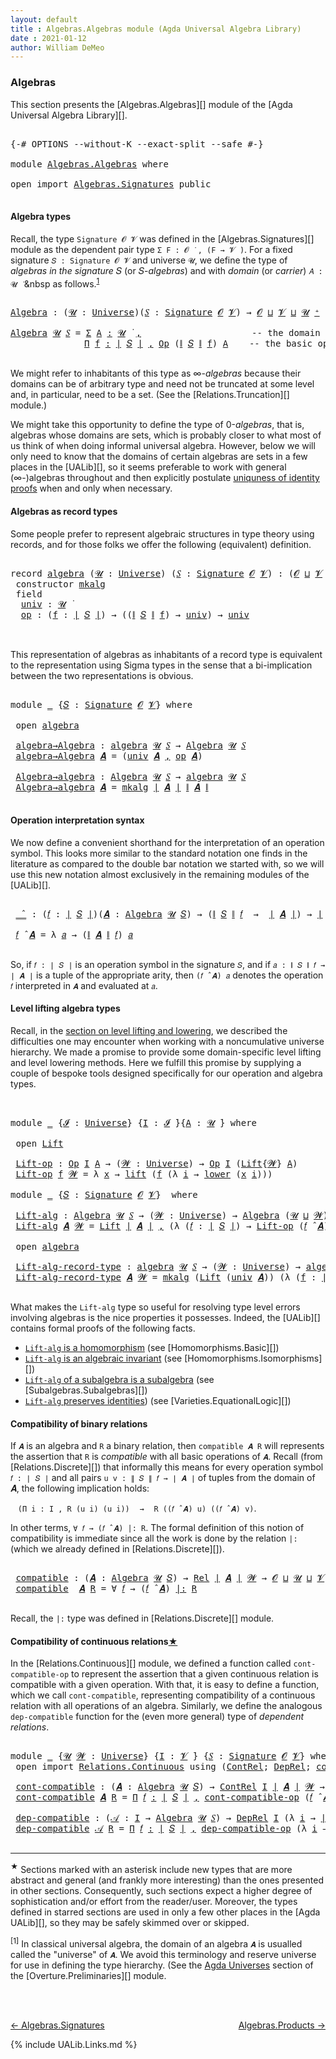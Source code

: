 ```yaml
---
layout: default
title : Algebras.Algebras module (Agda Universal Algebra Library)
date : 2021-01-12
author: William DeMeo
---
```


### <a id="algebras">Algebras</a>

This section presents the [Algebras.Algebras][] module of the [Agda Universal Algebra Library][].

<pre class="Agda">

<a id="280" class="Symbol">{-#</a> <a id="284" class="Keyword">OPTIONS</a> <a id="292" class="Pragma">--without-K</a> <a id="304" class="Pragma">--exact-split</a> <a id="318" class="Pragma">--safe</a> <a id="325" class="Symbol">#-}</a>

<a id="330" class="Keyword">module</a> <a id="337" href="Algebras.Algebras.html" class="Module">Algebras.Algebras</a> <a id="355" class="Keyword">where</a>

<a id="362" class="Keyword">open</a> <a id="367" class="Keyword">import</a> <a id="374" href="Algebras.Signatures.html" class="Module">Algebras.Signatures</a> <a id="394" class="Keyword">public</a>

</pre>


#### <a id="algebra-types">Algebra types</a>

Recall, the type `Signature 𝓞 𝓥` was defined in the [Algebras.Signatures][] module as the dependent pair type `Σ F ꞉ 𝓞 ̇ , (F → 𝓥 ̇)`. For a fixed signature `𝑆 : Signature 𝓞 𝓥` and universe `𝓤`, we define the type of *algebras in the signature* 𝑆 (or 𝑆-*algebras*) and with *domain* (or *carrier*) `𝐴 : 𝓤 ̇` &nbsp as follows.<sup>[1](Algebras.Algebras.html#fn1)</sup>

<pre class="Agda">

<a id="Algebra"></a><a id="844" href="Algebras.Algebras.html#844" class="Function">Algebra</a> <a id="852" class="Symbol">:</a> <a id="854" class="Symbol">(</a><a id="855" href="Algebras.Algebras.html#855" class="Bound">𝓤</a> <a id="857" class="Symbol">:</a> <a id="859" href="Universes.html#205" class="Postulate">Universe</a><a id="867" class="Symbol">)(</a><a id="869" href="Algebras.Algebras.html#869" class="Bound">𝑆</a> <a id="871" class="Symbol">:</a> <a id="873" href="Algebras.Signatures.html#629" class="Function">Signature</a> <a id="883" href="Overture.Preliminaries.html#8157" class="Generalizable">𝓞</a> <a id="885" href="Universes.html#262" class="Generalizable">𝓥</a><a id="886" class="Symbol">)</a> <a id="888" class="Symbol">→</a> <a id="890" href="Overture.Preliminaries.html#8157" class="Generalizable">𝓞</a> <a id="892" href="Agda.Primitive.html#636" class="Primitive Operator">⊔</a> <a id="894" href="Universes.html#262" class="Generalizable">𝓥</a> <a id="896" href="Agda.Primitive.html#636" class="Primitive Operator">⊔</a> <a id="898" href="Algebras.Algebras.html#855" class="Bound">𝓤</a> <a id="900" href="Universes.html#181" class="Primitive Operator">⁺</a> <a id="902" href="Universes.html#403" class="Function Operator">̇</a>

<a id="905" href="Algebras.Algebras.html#844" class="Function">Algebra</a> <a id="913" href="Algebras.Algebras.html#913" class="Bound">𝓤</a> <a id="915" href="Algebras.Algebras.html#915" class="Bound">𝑆</a> <a id="917" class="Symbol">=</a> <a id="919" href="MGS-MLTT.html#3074" class="Function">Σ</a> <a id="921" href="Algebras.Algebras.html#921" class="Bound">A</a> <a id="923" href="MGS-MLTT.html#3074" class="Function">꞉</a> <a id="925" href="Algebras.Algebras.html#913" class="Bound">𝓤</a> <a id="927" href="Universes.html#403" class="Function Operator">̇</a> <a id="929" href="MGS-MLTT.html#3074" class="Function">,</a>                     <a id="951" class="Comment">-- the domain</a>
              <a id="979" href="MGS-MLTT.html#3635" class="Function">Π</a> <a id="981" href="Algebras.Algebras.html#981" class="Bound">f</a> <a id="983" href="MGS-MLTT.html#3635" class="Function">꞉</a> <a id="985" href="Overture.Preliminaries.html#13832" class="Function Operator">∣</a> <a id="987" href="Algebras.Algebras.html#915" class="Bound">𝑆</a> <a id="989" href="Overture.Preliminaries.html#13832" class="Function Operator">∣</a> <a id="991" href="MGS-MLTT.html#3635" class="Function">,</a> <a id="993" href="Relations.Discrete.html#7763" class="Function">Op</a> <a id="996" class="Symbol">(</a><a id="997" href="Overture.Preliminaries.html#13884" class="Function Operator">∥</a> <a id="999" href="Algebras.Algebras.html#915" class="Bound">𝑆</a> <a id="1001" href="Overture.Preliminaries.html#13884" class="Function Operator">∥</a> <a id="1003" href="Algebras.Algebras.html#981" class="Bound">f</a><a id="1004" class="Symbol">)</a> <a id="1006" href="Algebras.Algebras.html#921" class="Bound">A</a>    <a id="1011" class="Comment">-- the basic operations</a>

</pre>

We might refer to inhabitants of this type as ∞-*algebras* because their domains can be of arbitrary type and need not be truncated at some level and, in particular, need to be a set. (See the [Relations.Truncation][] module.)

We might take this opportunity to define the type of 0-*algebras*, that is, algebras whose domains are sets, which is probably closer to what most of us think of when doing informal universal algebra.  However, below we will only need to know that the domains of certain algebras are sets in a few places in the [UALib][], so it seems preferable to work with general (∞-)algebras throughout and then explicitly postulate [uniquness of identity proofs](Relations.Truncation.html#uniqueness-of-identity-proofs) when and only when necessary.



#### <a id="algebras-as-record-types">Algebras as record types</a>

Some people prefer to represent algebraic structures in type theory using records, and for those folks we offer the following (equivalent) definition.

<pre class="Agda">

<a id="2052" class="Keyword">record</a> <a id="algebra"></a><a id="2059" href="Algebras.Algebras.html#2059" class="Record">algebra</a> <a id="2067" class="Symbol">(</a><a id="2068" href="Algebras.Algebras.html#2068" class="Bound">𝓤</a> <a id="2070" class="Symbol">:</a> <a id="2072" href="Universes.html#205" class="Postulate">Universe</a><a id="2080" class="Symbol">)</a> <a id="2082" class="Symbol">(</a><a id="2083" href="Algebras.Algebras.html#2083" class="Bound">𝑆</a> <a id="2085" class="Symbol">:</a> <a id="2087" href="Algebras.Signatures.html#629" class="Function">Signature</a> <a id="2097" href="Overture.Preliminaries.html#8157" class="Generalizable">𝓞</a> <a id="2099" href="Universes.html#262" class="Generalizable">𝓥</a><a id="2100" class="Symbol">)</a> <a id="2102" class="Symbol">:</a> <a id="2104" class="Symbol">(</a><a id="2105" href="Algebras.Algebras.html#2097" class="Bound">𝓞</a> <a id="2107" href="Agda.Primitive.html#636" class="Primitive Operator">⊔</a> <a id="2109" href="Algebras.Algebras.html#2099" class="Bound">𝓥</a> <a id="2111" href="Agda.Primitive.html#636" class="Primitive Operator">⊔</a> <a id="2113" href="Algebras.Algebras.html#2068" class="Bound">𝓤</a><a id="2114" class="Symbol">)</a> <a id="2116" href="Universes.html#181" class="Primitive Operator">⁺</a> <a id="2118" href="Universes.html#403" class="Function Operator">̇</a> <a id="2120" class="Keyword">where</a>
 <a id="2127" class="Keyword">constructor</a> <a id="mkalg"></a><a id="2139" href="Algebras.Algebras.html#2139" class="InductiveConstructor">mkalg</a>
 <a id="2146" class="Keyword">field</a>
  <a id="algebra.univ"></a><a id="2154" href="Algebras.Algebras.html#2154" class="Field">univ</a> <a id="2159" class="Symbol">:</a> <a id="2161" href="Algebras.Algebras.html#2068" class="Bound">𝓤</a> <a id="2163" href="Universes.html#403" class="Function Operator">̇</a>
  <a id="algebra.op"></a><a id="2167" href="Algebras.Algebras.html#2167" class="Field">op</a> <a id="2170" class="Symbol">:</a> <a id="2172" class="Symbol">(</a><a id="2173" href="Algebras.Algebras.html#2173" class="Bound">f</a> <a id="2175" class="Symbol">:</a> <a id="2177" href="Overture.Preliminaries.html#13832" class="Function Operator">∣</a> <a id="2179" href="Algebras.Algebras.html#2083" class="Bound">𝑆</a> <a id="2181" href="Overture.Preliminaries.html#13832" class="Function Operator">∣</a><a id="2182" class="Symbol">)</a> <a id="2184" class="Symbol">→</a> <a id="2186" class="Symbol">((</a><a id="2188" href="Overture.Preliminaries.html#13884" class="Function Operator">∥</a> <a id="2190" href="Algebras.Algebras.html#2083" class="Bound">𝑆</a> <a id="2192" href="Overture.Preliminaries.html#13884" class="Function Operator">∥</a> <a id="2194" href="Algebras.Algebras.html#2173" class="Bound">f</a><a id="2195" class="Symbol">)</a> <a id="2197" class="Symbol">→</a> <a id="2199" href="Algebras.Algebras.html#2154" class="Field">univ</a><a id="2203" class="Symbol">)</a> <a id="2205" class="Symbol">→</a> <a id="2207" href="Algebras.Algebras.html#2154" class="Field">univ</a>


</pre>

This representation of algebras as inhabitants of a record type is equivalent to the representation using Sigma types in the sense that a bi-implication between the two representations is obvious.

<pre class="Agda">

<a id="2438" class="Keyword">module</a> <a id="2445" href="Algebras.Algebras.html#2445" class="Module">_</a> <a id="2447" class="Symbol">{</a><a id="2448" href="Algebras.Algebras.html#2448" class="Bound">𝑆</a> <a id="2450" class="Symbol">:</a> <a id="2452" href="Algebras.Signatures.html#629" class="Function">Signature</a> <a id="2462" href="Overture.Preliminaries.html#8157" class="Generalizable">𝓞</a> <a id="2464" href="Universes.html#262" class="Generalizable">𝓥</a><a id="2465" class="Symbol">}</a> <a id="2467" class="Keyword">where</a>

 <a id="2475" class="Keyword">open</a> <a id="2480" href="Algebras.Algebras.html#2059" class="Module">algebra</a>

 <a id="2490" href="Algebras.Algebras.html#2490" class="Function">algebra→Algebra</a> <a id="2506" class="Symbol">:</a> <a id="2508" href="Algebras.Algebras.html#2059" class="Record">algebra</a> <a id="2516" href="Universes.html#260" class="Generalizable">𝓤</a> <a id="2518" href="Algebras.Algebras.html#2448" class="Bound">𝑆</a> <a id="2520" class="Symbol">→</a> <a id="2522" href="Algebras.Algebras.html#844" class="Function">Algebra</a> <a id="2530" href="Universes.html#260" class="Generalizable">𝓤</a> <a id="2532" href="Algebras.Algebras.html#2448" class="Bound">𝑆</a>
 <a id="2535" href="Algebras.Algebras.html#2490" class="Function">algebra→Algebra</a> <a id="2551" href="Algebras.Algebras.html#2551" class="Bound">𝑨</a> <a id="2553" class="Symbol">=</a> <a id="2555" class="Symbol">(</a><a id="2556" href="Algebras.Algebras.html#2154" class="Field">univ</a> <a id="2561" href="Algebras.Algebras.html#2551" class="Bound">𝑨</a> <a id="2563" href="MGS-MLTT.html#2929" class="InductiveConstructor Operator">,</a> <a id="2565" href="Algebras.Algebras.html#2167" class="Field">op</a> <a id="2568" href="Algebras.Algebras.html#2551" class="Bound">𝑨</a><a id="2569" class="Symbol">)</a>

 <a id="2573" href="Algebras.Algebras.html#2573" class="Function">Algebra→algebra</a> <a id="2589" class="Symbol">:</a> <a id="2591" href="Algebras.Algebras.html#844" class="Function">Algebra</a> <a id="2599" href="Universes.html#260" class="Generalizable">𝓤</a> <a id="2601" href="Algebras.Algebras.html#2448" class="Bound">𝑆</a> <a id="2603" class="Symbol">→</a> <a id="2605" href="Algebras.Algebras.html#2059" class="Record">algebra</a> <a id="2613" href="Universes.html#260" class="Generalizable">𝓤</a> <a id="2615" href="Algebras.Algebras.html#2448" class="Bound">𝑆</a>
 <a id="2618" href="Algebras.Algebras.html#2573" class="Function">Algebra→algebra</a> <a id="2634" href="Algebras.Algebras.html#2634" class="Bound">𝑨</a> <a id="2636" class="Symbol">=</a> <a id="2638" href="Algebras.Algebras.html#2139" class="InductiveConstructor">mkalg</a> <a id="2644" href="Overture.Preliminaries.html#13832" class="Function Operator">∣</a> <a id="2646" href="Algebras.Algebras.html#2634" class="Bound">𝑨</a> <a id="2648" href="Overture.Preliminaries.html#13832" class="Function Operator">∣</a> <a id="2650" href="Overture.Preliminaries.html#13884" class="Function Operator">∥</a> <a id="2652" href="Algebras.Algebras.html#2634" class="Bound">𝑨</a> <a id="2654" href="Overture.Preliminaries.html#13884" class="Function Operator">∥</a>

</pre>


#### <a id="operation-interpretation-syntax">Operation interpretation syntax</a>

We now define a convenient shorthand for the interpretation of an operation symbol. This looks more similar to the standard notation one finds in the literature as compared to the double bar notation we started with, so we will use this new notation almost exclusively in the remaining modules of the [UALib][].

<pre class="Agda">

 <a id="3080" href="Algebras.Algebras.html#3080" class="Function Operator">_̂_</a> <a id="3084" class="Symbol">:</a> <a id="3086" class="Symbol">(</a><a id="3087" href="Algebras.Algebras.html#3087" class="Bound">𝑓</a> <a id="3089" class="Symbol">:</a> <a id="3091" href="Overture.Preliminaries.html#13832" class="Function Operator">∣</a> <a id="3093" href="Algebras.Algebras.html#2448" class="Bound">𝑆</a> <a id="3095" href="Overture.Preliminaries.html#13832" class="Function Operator">∣</a><a id="3096" class="Symbol">)(</a><a id="3098" href="Algebras.Algebras.html#3098" class="Bound">𝑨</a> <a id="3100" class="Symbol">:</a> <a id="3102" href="Algebras.Algebras.html#844" class="Function">Algebra</a> <a id="3110" href="Universes.html#260" class="Generalizable">𝓤</a> <a id="3112" href="Algebras.Algebras.html#2448" class="Bound">𝑆</a><a id="3113" class="Symbol">)</a> <a id="3115" class="Symbol">→</a> <a id="3117" class="Symbol">(</a><a id="3118" href="Overture.Preliminaries.html#13884" class="Function Operator">∥</a> <a id="3120" href="Algebras.Algebras.html#2448" class="Bound">𝑆</a> <a id="3122" href="Overture.Preliminaries.html#13884" class="Function Operator">∥</a> <a id="3124" href="Algebras.Algebras.html#3087" class="Bound">𝑓</a>  <a id="3127" class="Symbol">→</a>  <a id="3130" href="Overture.Preliminaries.html#13832" class="Function Operator">∣</a> <a id="3132" href="Algebras.Algebras.html#3098" class="Bound">𝑨</a> <a id="3134" href="Overture.Preliminaries.html#13832" class="Function Operator">∣</a><a id="3135" class="Symbol">)</a> <a id="3137" class="Symbol">→</a> <a id="3139" href="Overture.Preliminaries.html#13832" class="Function Operator">∣</a> <a id="3141" href="Algebras.Algebras.html#3098" class="Bound">𝑨</a> <a id="3143" href="Overture.Preliminaries.html#13832" class="Function Operator">∣</a>

 <a id="3147" href="Algebras.Algebras.html#3147" class="Bound">𝑓</a> <a id="3149" href="Algebras.Algebras.html#3080" class="Function Operator">̂</a> <a id="3151" href="Algebras.Algebras.html#3151" class="Bound">𝑨</a> <a id="3153" class="Symbol">=</a> <a id="3155" class="Symbol">λ</a> <a id="3157" href="Algebras.Algebras.html#3157" class="Bound">𝑎</a> <a id="3159" class="Symbol">→</a> <a id="3161" class="Symbol">(</a><a id="3162" href="Overture.Preliminaries.html#13884" class="Function Operator">∥</a> <a id="3164" href="Algebras.Algebras.html#3151" class="Bound">𝑨</a> <a id="3166" href="Overture.Preliminaries.html#13884" class="Function Operator">∥</a> <a id="3168" href="Algebras.Algebras.html#3147" class="Bound">𝑓</a><a id="3169" class="Symbol">)</a> <a id="3171" href="Algebras.Algebras.html#3157" class="Bound">𝑎</a>

</pre>

So, if `𝑓 : ∣ 𝑆 ∣` is an operation symbol in the signature `𝑆`, and if `𝑎 : ∥ 𝑆 ∥ 𝑓 → ∣ 𝑨 ∣` is a tuple of the appropriate arity, then `(𝑓 ̂ 𝑨) 𝑎` denotes the operation `𝑓` interpreted in `𝑨` and evaluated at `𝑎`.




#### <a id="lifts-of-algebras">Level lifting algebra types</a>

Recall, in the [section on level lifting and lowering](Overture.Lifts.html#level-lifting-and-lowering), we described the difficulties one may encounter when working with a noncumulative universe hierarchy. We made a promise to provide some domain-specific level lifting and level lowering methods. Here we fulfill this promise by supplying a couple of bespoke tools designed specifically for our operation and algebra types.

<pre class="Agda">


<a id="3909" class="Keyword">module</a> <a id="3916" href="Algebras.Algebras.html#3916" class="Module">_</a> <a id="3918" class="Symbol">{</a><a id="3919" href="Algebras.Algebras.html#3919" class="Bound">𝓘</a> <a id="3921" class="Symbol">:</a> <a id="3923" href="Universes.html#205" class="Postulate">Universe</a><a id="3931" class="Symbol">}</a> <a id="3933" class="Symbol">{</a><a id="3934" href="Algebras.Algebras.html#3934" class="Bound">I</a> <a id="3936" class="Symbol">:</a> <a id="3938" href="Algebras.Algebras.html#3919" class="Bound">𝓘</a> <a id="3940" href="Universes.html#403" class="Function Operator">̇</a><a id="3941" class="Symbol">}{</a><a id="3943" href="Algebras.Algebras.html#3943" class="Bound">A</a> <a id="3945" class="Symbol">:</a> <a id="3947" href="Universes.html#260" class="Generalizable">𝓤</a> <a id="3949" href="Universes.html#403" class="Function Operator">̇</a><a id="3950" class="Symbol">}</a> <a id="3952" class="Keyword">where</a>

 <a id="3960" class="Keyword">open</a> <a id="3965" href="Overture.Lifts.html#2467" class="Module">Lift</a>

 <a id="3972" href="Algebras.Algebras.html#3972" class="Function">Lift-op</a> <a id="3980" class="Symbol">:</a> <a id="3982" href="Relations.Discrete.html#7763" class="Function">Op</a> <a id="3985" href="Algebras.Algebras.html#3934" class="Bound">I</a> <a id="3987" href="Algebras.Algebras.html#3943" class="Bound">A</a> <a id="3989" class="Symbol">→</a> <a id="3991" class="Symbol">(</a><a id="3992" href="Algebras.Algebras.html#3992" class="Bound">𝓦</a> <a id="3994" class="Symbol">:</a> <a id="3996" href="Universes.html#205" class="Postulate">Universe</a><a id="4004" class="Symbol">)</a> <a id="4006" class="Symbol">→</a> <a id="4008" href="Relations.Discrete.html#7763" class="Function">Op</a> <a id="4011" href="Algebras.Algebras.html#3934" class="Bound">I</a> <a id="4013" class="Symbol">(</a><a id="4014" href="Overture.Lifts.html#2467" class="Record">Lift</a><a id="4018" class="Symbol">{</a><a id="4019" href="Algebras.Algebras.html#3992" class="Bound">𝓦</a><a id="4020" class="Symbol">}</a> <a id="4022" href="Algebras.Algebras.html#3943" class="Bound">A</a><a id="4023" class="Symbol">)</a>
 <a id="4026" href="Algebras.Algebras.html#3972" class="Function">Lift-op</a> <a id="4034" href="Algebras.Algebras.html#4034" class="Bound">f</a> <a id="4036" href="Algebras.Algebras.html#4036" class="Bound">𝓦</a> <a id="4038" class="Symbol">=</a> <a id="4040" class="Symbol">λ</a> <a id="4042" href="Algebras.Algebras.html#4042" class="Bound">x</a> <a id="4044" class="Symbol">→</a> <a id="4046" href="Overture.Lifts.html#2529" class="InductiveConstructor">lift</a> <a id="4051" class="Symbol">(</a><a id="4052" href="Algebras.Algebras.html#4034" class="Bound">f</a> <a id="4054" class="Symbol">(λ</a> <a id="4057" href="Algebras.Algebras.html#4057" class="Bound">i</a> <a id="4059" class="Symbol">→</a> <a id="4061" href="Overture.Lifts.html#2541" class="Field">lower</a> <a id="4067" class="Symbol">(</a><a id="4068" href="Algebras.Algebras.html#4042" class="Bound">x</a> <a id="4070" href="Algebras.Algebras.html#4057" class="Bound">i</a><a id="4071" class="Symbol">)))</a>

<a id="4076" class="Keyword">module</a> <a id="4083" href="Algebras.Algebras.html#4083" class="Module">_</a> <a id="4085" class="Symbol">{</a><a id="4086" href="Algebras.Algebras.html#4086" class="Bound">𝑆</a> <a id="4088" class="Symbol">:</a> <a id="4090" href="Algebras.Signatures.html#629" class="Function">Signature</a> <a id="4100" href="Overture.Preliminaries.html#8157" class="Generalizable">𝓞</a> <a id="4102" href="Universes.html#262" class="Generalizable">𝓥</a><a id="4103" class="Symbol">}</a>  <a id="4106" class="Keyword">where</a>

 <a id="4114" href="Algebras.Algebras.html#4114" class="Function">Lift-alg</a> <a id="4123" class="Symbol">:</a> <a id="4125" href="Algebras.Algebras.html#844" class="Function">Algebra</a> <a id="4133" href="Universes.html#260" class="Generalizable">𝓤</a> <a id="4135" href="Algebras.Algebras.html#4086" class="Bound">𝑆</a> <a id="4137" class="Symbol">→</a> <a id="4139" class="Symbol">(</a><a id="4140" href="Algebras.Algebras.html#4140" class="Bound">𝓦</a> <a id="4142" class="Symbol">:</a> <a id="4144" href="Universes.html#205" class="Postulate">Universe</a><a id="4152" class="Symbol">)</a> <a id="4154" class="Symbol">→</a> <a id="4156" href="Algebras.Algebras.html#844" class="Function">Algebra</a> <a id="4164" class="Symbol">(</a><a id="4165" href="Universes.html#260" class="Generalizable">𝓤</a> <a id="4167" href="Agda.Primitive.html#636" class="Primitive Operator">⊔</a> <a id="4169" href="Algebras.Algebras.html#4140" class="Bound">𝓦</a><a id="4170" class="Symbol">)</a> <a id="4172" href="Algebras.Algebras.html#4086" class="Bound">𝑆</a>
 <a id="4175" href="Algebras.Algebras.html#4114" class="Function">Lift-alg</a> <a id="4184" href="Algebras.Algebras.html#4184" class="Bound">𝑨</a> <a id="4186" href="Algebras.Algebras.html#4186" class="Bound">𝓦</a> <a id="4188" class="Symbol">=</a> <a id="4190" href="Overture.Lifts.html#2467" class="Record">Lift</a> <a id="4195" href="Overture.Preliminaries.html#13832" class="Function Operator">∣</a> <a id="4197" href="Algebras.Algebras.html#4184" class="Bound">𝑨</a> <a id="4199" href="Overture.Preliminaries.html#13832" class="Function Operator">∣</a> <a id="4201" href="MGS-MLTT.html#2929" class="InductiveConstructor Operator">,</a> <a id="4203" class="Symbol">(λ</a> <a id="4206" class="Symbol">(</a><a id="4207" href="Algebras.Algebras.html#4207" class="Bound">𝑓</a> <a id="4209" class="Symbol">:</a> <a id="4211" href="Overture.Preliminaries.html#13832" class="Function Operator">∣</a> <a id="4213" href="Algebras.Algebras.html#4086" class="Bound">𝑆</a> <a id="4215" href="Overture.Preliminaries.html#13832" class="Function Operator">∣</a><a id="4216" class="Symbol">)</a> <a id="4218" class="Symbol">→</a> <a id="4220" href="Algebras.Algebras.html#3972" class="Function">Lift-op</a> <a id="4228" class="Symbol">(</a><a id="4229" href="Algebras.Algebras.html#4207" class="Bound">𝑓</a> <a id="4231" href="Algebras.Algebras.html#3080" class="Function Operator">̂</a> <a id="4233" href="Algebras.Algebras.html#4184" class="Bound">𝑨</a><a id="4234" class="Symbol">)</a> <a id="4236" href="Algebras.Algebras.html#4186" class="Bound">𝓦</a><a id="4237" class="Symbol">)</a>

 <a id="4241" class="Keyword">open</a> <a id="4246" href="Algebras.Algebras.html#2059" class="Module">algebra</a>

 <a id="4256" href="Algebras.Algebras.html#4256" class="Function">Lift-alg-record-type</a> <a id="4277" class="Symbol">:</a> <a id="4279" href="Algebras.Algebras.html#2059" class="Record">algebra</a> <a id="4287" href="Universes.html#260" class="Generalizable">𝓤</a> <a id="4289" href="Algebras.Algebras.html#4086" class="Bound">𝑆</a> <a id="4291" class="Symbol">→</a> <a id="4293" class="Symbol">(</a><a id="4294" href="Algebras.Algebras.html#4294" class="Bound">𝓦</a> <a id="4296" class="Symbol">:</a> <a id="4298" href="Universes.html#205" class="Postulate">Universe</a><a id="4306" class="Symbol">)</a> <a id="4308" class="Symbol">→</a> <a id="4310" href="Algebras.Algebras.html#2059" class="Record">algebra</a> <a id="4318" class="Symbol">(</a><a id="4319" href="Universes.html#260" class="Generalizable">𝓤</a> <a id="4321" href="Agda.Primitive.html#636" class="Primitive Operator">⊔</a> <a id="4323" href="Algebras.Algebras.html#4294" class="Bound">𝓦</a><a id="4324" class="Symbol">)</a> <a id="4326" href="Algebras.Algebras.html#4086" class="Bound">𝑆</a>
 <a id="4329" href="Algebras.Algebras.html#4256" class="Function">Lift-alg-record-type</a> <a id="4350" href="Algebras.Algebras.html#4350" class="Bound">𝑨</a> <a id="4352" href="Algebras.Algebras.html#4352" class="Bound">𝓦</a> <a id="4354" class="Symbol">=</a> <a id="4356" href="Algebras.Algebras.html#2139" class="InductiveConstructor">mkalg</a> <a id="4362" class="Symbol">(</a><a id="4363" href="Overture.Lifts.html#2467" class="Record">Lift</a> <a id="4368" class="Symbol">(</a><a id="4369" href="Algebras.Algebras.html#2154" class="Field">univ</a> <a id="4374" href="Algebras.Algebras.html#4350" class="Bound">𝑨</a><a id="4375" class="Symbol">))</a> <a id="4378" class="Symbol">(λ</a> <a id="4381" class="Symbol">(</a><a id="4382" href="Algebras.Algebras.html#4382" class="Bound">f</a> <a id="4384" class="Symbol">:</a> <a id="4386" href="Overture.Preliminaries.html#13832" class="Function Operator">∣</a> <a id="4388" href="Algebras.Algebras.html#4086" class="Bound">𝑆</a> <a id="4390" href="Overture.Preliminaries.html#13832" class="Function Operator">∣</a><a id="4391" class="Symbol">)</a> <a id="4393" class="Symbol">→</a> <a id="4395" href="Algebras.Algebras.html#3972" class="Function">Lift-op</a> <a id="4403" class="Symbol">((</a><a id="4405" href="Algebras.Algebras.html#2167" class="Field">op</a> <a id="4408" href="Algebras.Algebras.html#4350" class="Bound">𝑨</a><a id="4409" class="Symbol">)</a> <a id="4411" href="Algebras.Algebras.html#4382" class="Bound">f</a><a id="4412" class="Symbol">)</a> <a id="4414" href="Algebras.Algebras.html#4352" class="Bound">𝓦</a><a id="4415" class="Symbol">)</a>

</pre>

What makes the `Lift-alg` type so useful for resolving type level errors involving algebras is the nice properties it possesses.  Indeed, the [UALib][] contains formal proofs of the following facts.

+ [`Lift-alg` is a homomorphism](Homomorphisms.Basic.html#exmples-of-homomorphisms) (see [Homomorphisms.Basic][])
+ [`Lift-alg` is an algebraic invariant](Homomorphisms.Isomorphisms.html#lift-is-an-algebraic-invariant") (see [Homomorphisms.Isomorphisms][])
+ [`Lift-alg` of a subalgebra is a subalgebra](Subalgebras.Subalgebras.html#lifts-of-subalgebras) (see [Subalgebras.Subalgebras][])
+ [`Lift-alg` preserves identities](Varieties.EquationalLogic.html#lift-invariance)) (see [Varieties.EquationalLogic][])


#### <a id="compatibility-of-binary-relations">Compatibility of binary relations</a>

If `𝑨` is an algebra and `R` a binary relation, then `compatible 𝑨 R` will represents the assertion that `R` is *compatible* with all basic operations of `𝑨`. Recall (from [Relations.Discrete][]) that informally this means for every operation symbol `𝑓 : ∣ 𝑆 ∣` and all pairs `u v : ∥ 𝑆 ∥ 𝑓 → ∣ 𝑨 ∣` of tuples from the domain of 𝑨, the following implication holds:

&nbsp;&nbsp; `(Π i ꞉ I , R (u i) (u i))` &nbsp;&nbsp;  `→`  &nbsp;&nbsp; `R ((𝑓 ̂ 𝑨) u) ((𝑓 ̂ 𝑨) v)`.

In other terms, `∀ 𝑓 → (𝑓 ̂ 𝑨) |: R`. The formal definition of this notion of compatibility is immediate since all the work is done by the relation `|:` (which we already defined in [Relations.Discrete][]).

<pre class="Agda">

 <a id="5920" href="Algebras.Algebras.html#5920" class="Function">compatible</a> <a id="5931" class="Symbol">:</a> <a id="5933" class="Symbol">(</a><a id="5934" href="Algebras.Algebras.html#5934" class="Bound">𝑨</a> <a id="5936" class="Symbol">:</a> <a id="5938" href="Algebras.Algebras.html#844" class="Function">Algebra</a> <a id="5946" href="Universes.html#260" class="Generalizable">𝓤</a> <a id="5948" href="Algebras.Algebras.html#4086" class="Bound">𝑆</a><a id="5949" class="Symbol">)</a> <a id="5951" class="Symbol">→</a> <a id="5953" href="Relations.Discrete.html#4775" class="Function">Rel</a> <a id="5957" href="Overture.Preliminaries.html#13832" class="Function Operator">∣</a> <a id="5959" href="Algebras.Algebras.html#5934" class="Bound">𝑨</a> <a id="5961" href="Overture.Preliminaries.html#13832" class="Function Operator">∣</a> <a id="5963" href="Universes.html#264" class="Generalizable">𝓦</a> <a id="5965" class="Symbol">→</a> <a id="5967" href="Algebras.Algebras.html#4100" class="Bound">𝓞</a> <a id="5969" href="Agda.Primitive.html#636" class="Primitive Operator">⊔</a> <a id="5971" href="Universes.html#260" class="Generalizable">𝓤</a> <a id="5973" href="Agda.Primitive.html#636" class="Primitive Operator">⊔</a> <a id="5975" href="Algebras.Algebras.html#4102" class="Bound">𝓥</a> <a id="5977" href="Agda.Primitive.html#636" class="Primitive Operator">⊔</a> <a id="5979" href="Universes.html#264" class="Generalizable">𝓦</a> <a id="5981" href="Universes.html#403" class="Function Operator">̇</a>
 <a id="5984" href="Algebras.Algebras.html#5920" class="Function">compatible</a>  <a id="5996" href="Algebras.Algebras.html#5996" class="Bound">𝑨</a> <a id="5998" href="Algebras.Algebras.html#5998" class="Bound">R</a> <a id="6000" class="Symbol">=</a> <a id="6002" class="Symbol">∀</a> <a id="6004" href="Algebras.Algebras.html#6004" class="Bound">𝑓</a> <a id="6006" class="Symbol">→</a> <a id="6008" class="Symbol">(</a><a id="6009" href="Algebras.Algebras.html#6004" class="Bound">𝑓</a> <a id="6011" href="Algebras.Algebras.html#3080" class="Function Operator">̂</a> <a id="6013" href="Algebras.Algebras.html#5996" class="Bound">𝑨</a><a id="6014" class="Symbol">)</a> <a id="6016" href="Relations.Discrete.html#8748" class="Function Operator">|:</a> <a id="6019" href="Algebras.Algebras.html#5998" class="Bound">R</a>

</pre>

Recall, the `|:` type was defined in [Relations.Discrete][] module.




#### <a id="compatibility-of-continuous-relations">Compatibility of continuous relations<sup>[★](Algebras.Algebras.html#fn0)</sup></a>

In the [Relations.Continuous][] module, we defined a function called `cont-compatible-op` to represent the assertion that a given continuous relation is compatible with a given operation. With that, it is easy to define a function, which we call `cont-compatible`, representing compatibility of a continuous relation with all operations of an algebra.  Similarly, we define the analogous `dep-compatible` function for the (even more general) type of *dependent relations*.

<pre class="Agda">

<a id="6730" class="Keyword">module</a> <a id="6737" href="Algebras.Algebras.html#6737" class="Module">_</a> <a id="6739" class="Symbol">{</a><a id="6740" href="Algebras.Algebras.html#6740" class="Bound">𝓤</a> <a id="6742" href="Algebras.Algebras.html#6742" class="Bound">𝓦</a> <a id="6744" class="Symbol">:</a> <a id="6746" href="Universes.html#205" class="Postulate">Universe</a><a id="6754" class="Symbol">}</a> <a id="6756" class="Symbol">{</a><a id="6757" href="Algebras.Algebras.html#6757" class="Bound">I</a> <a id="6759" class="Symbol">:</a> <a id="6761" href="Universes.html#262" class="Generalizable">𝓥</a> <a id="6763" href="Universes.html#403" class="Function Operator">̇</a><a id="6764" class="Symbol">}</a> <a id="6766" class="Symbol">{</a><a id="6767" href="Algebras.Algebras.html#6767" class="Bound">𝑆</a> <a id="6769" class="Symbol">:</a> <a id="6771" href="Algebras.Signatures.html#629" class="Function">Signature</a> <a id="6781" href="Overture.Preliminaries.html#8157" class="Generalizable">𝓞</a> <a id="6783" href="Universes.html#262" class="Generalizable">𝓥</a><a id="6784" class="Symbol">}</a> <a id="6786" class="Keyword">where</a>
 <a id="6793" class="Keyword">open</a> <a id="6798" class="Keyword">import</a> <a id="6805" href="Relations.Continuous.html" class="Module">Relations.Continuous</a> <a id="6826" class="Keyword">using</a> <a id="6832" class="Symbol">(</a><a id="6833" href="Relations.Continuous.html#2936" class="Function">ContRel</a><a id="6840" class="Symbol">;</a> <a id="6842" href="Relations.Continuous.html#5749" class="Function">DepRel</a><a id="6848" class="Symbol">;</a> <a id="6850" href="Relations.Continuous.html#3652" class="Function">cont-compatible-op</a><a id="6868" class="Symbol">;</a> <a id="6870" href="Relations.Continuous.html#6368" class="Function">dep-compatible-op</a><a id="6887" class="Symbol">)</a>

 <a id="6891" href="Algebras.Algebras.html#6891" class="Function">cont-compatible</a> <a id="6907" class="Symbol">:</a> <a id="6909" class="Symbol">(</a><a id="6910" href="Algebras.Algebras.html#6910" class="Bound">𝑨</a> <a id="6912" class="Symbol">:</a> <a id="6914" href="Algebras.Algebras.html#844" class="Function">Algebra</a> <a id="6922" href="Algebras.Algebras.html#6740" class="Bound">𝓤</a> <a id="6924" href="Algebras.Algebras.html#6767" class="Bound">𝑆</a><a id="6925" class="Symbol">)</a> <a id="6927" class="Symbol">→</a> <a id="6929" href="Relations.Continuous.html#2936" class="Function">ContRel</a> <a id="6937" href="Algebras.Algebras.html#6757" class="Bound">I</a> <a id="6939" href="Overture.Preliminaries.html#13832" class="Function Operator">∣</a> <a id="6941" href="Algebras.Algebras.html#6910" class="Bound">𝑨</a> <a id="6943" href="Overture.Preliminaries.html#13832" class="Function Operator">∣</a> <a id="6945" href="Algebras.Algebras.html#6742" class="Bound">𝓦</a> <a id="6947" class="Symbol">→</a> <a id="6949" href="Algebras.Algebras.html#6781" class="Bound">𝓞</a> <a id="6951" href="Agda.Primitive.html#636" class="Primitive Operator">⊔</a> <a id="6953" href="Algebras.Algebras.html#6740" class="Bound">𝓤</a> <a id="6955" href="Agda.Primitive.html#636" class="Primitive Operator">⊔</a> <a id="6957" href="Algebras.Algebras.html#6761" class="Bound">𝓥</a> <a id="6959" href="Agda.Primitive.html#636" class="Primitive Operator">⊔</a> <a id="6961" href="Algebras.Algebras.html#6742" class="Bound">𝓦</a> <a id="6963" href="Universes.html#403" class="Function Operator">̇</a>
 <a id="6966" href="Algebras.Algebras.html#6891" class="Function">cont-compatible</a> <a id="6982" href="Algebras.Algebras.html#6982" class="Bound">𝑨</a> <a id="6984" href="Algebras.Algebras.html#6984" class="Bound">R</a> <a id="6986" class="Symbol">=</a> <a id="6988" href="MGS-MLTT.html#3635" class="Function">Π</a> <a id="6990" href="Algebras.Algebras.html#6990" class="Bound">𝑓</a> <a id="6992" href="MGS-MLTT.html#3635" class="Function">꞉</a> <a id="6994" href="Overture.Preliminaries.html#13832" class="Function Operator">∣</a> <a id="6996" href="Algebras.Algebras.html#6767" class="Bound">𝑆</a> <a id="6998" href="Overture.Preliminaries.html#13832" class="Function Operator">∣</a> <a id="7000" href="MGS-MLTT.html#3635" class="Function">,</a> <a id="7002" href="Relations.Continuous.html#3652" class="Function">cont-compatible-op</a> <a id="7021" class="Symbol">(</a><a id="7022" href="Algebras.Algebras.html#6990" class="Bound">𝑓</a> <a id="7024" href="Algebras.Algebras.html#3080" class="Function Operator">̂</a> <a id="7026" href="Algebras.Algebras.html#6982" class="Bound">𝑨</a><a id="7027" class="Symbol">)</a> <a id="7029" href="Algebras.Algebras.html#6984" class="Bound">R</a>

 <a id="7033" href="Algebras.Algebras.html#7033" class="Function">dep-compatible</a> <a id="7048" class="Symbol">:</a> <a id="7050" class="Symbol">(</a><a id="7051" href="Algebras.Algebras.html#7051" class="Bound">𝒜</a> <a id="7053" class="Symbol">:</a> <a id="7055" href="Algebras.Algebras.html#6757" class="Bound">I</a> <a id="7057" class="Symbol">→</a> <a id="7059" href="Algebras.Algebras.html#844" class="Function">Algebra</a> <a id="7067" href="Algebras.Algebras.html#6740" class="Bound">𝓤</a> <a id="7069" href="Algebras.Algebras.html#6767" class="Bound">𝑆</a><a id="7070" class="Symbol">)</a> <a id="7072" class="Symbol">→</a> <a id="7074" href="Relations.Continuous.html#5749" class="Function">DepRel</a> <a id="7081" href="Algebras.Algebras.html#6757" class="Bound">I</a> <a id="7083" class="Symbol">(λ</a> <a id="7086" href="Algebras.Algebras.html#7086" class="Bound">i</a> <a id="7088" class="Symbol">→</a> <a id="7090" href="Overture.Preliminaries.html#13832" class="Function Operator">∣</a> <a id="7092" href="Algebras.Algebras.html#7051" class="Bound">𝒜</a>  <a id="7095" href="Algebras.Algebras.html#7086" class="Bound">i</a> <a id="7097" href="Overture.Preliminaries.html#13832" class="Function Operator">∣</a><a id="7098" class="Symbol">)</a> <a id="7100" href="Algebras.Algebras.html#6742" class="Bound">𝓦</a> <a id="7102" class="Symbol">→</a> <a id="7104" href="Algebras.Algebras.html#6781" class="Bound">𝓞</a> <a id="7106" href="Agda.Primitive.html#636" class="Primitive Operator">⊔</a> <a id="7108" href="Algebras.Algebras.html#6740" class="Bound">𝓤</a> <a id="7110" href="Agda.Primitive.html#636" class="Primitive Operator">⊔</a> <a id="7112" href="Algebras.Algebras.html#6761" class="Bound">𝓥</a> <a id="7114" href="Agda.Primitive.html#636" class="Primitive Operator">⊔</a> <a id="7116" href="Algebras.Algebras.html#6742" class="Bound">𝓦</a> <a id="7118" href="Universes.html#403" class="Function Operator">̇</a>
 <a id="7121" href="Algebras.Algebras.html#7033" class="Function">dep-compatible</a> <a id="7136" href="Algebras.Algebras.html#7136" class="Bound">𝒜</a> <a id="7138" href="Algebras.Algebras.html#7138" class="Bound">R</a> <a id="7140" class="Symbol">=</a> <a id="7142" href="MGS-MLTT.html#3635" class="Function">Π</a> <a id="7144" href="Algebras.Algebras.html#7144" class="Bound">𝑓</a> <a id="7146" href="MGS-MLTT.html#3635" class="Function">꞉</a> <a id="7148" href="Overture.Preliminaries.html#13832" class="Function Operator">∣</a> <a id="7150" href="Algebras.Algebras.html#6767" class="Bound">𝑆</a> <a id="7152" href="Overture.Preliminaries.html#13832" class="Function Operator">∣</a> <a id="7154" href="MGS-MLTT.html#3635" class="Function">,</a> <a id="7156" href="Relations.Continuous.html#6368" class="Function">dep-compatible-op</a> <a id="7174" class="Symbol">(λ</a> <a id="7177" href="Algebras.Algebras.html#7177" class="Bound">i</a> <a id="7179" class="Symbol">→</a> <a id="7181" href="Algebras.Algebras.html#7144" class="Bound">𝑓</a> <a id="7183" href="Algebras.Algebras.html#3080" class="Function Operator">̂</a> <a id="7185" class="Symbol">(</a><a id="7186" href="Algebras.Algebras.html#7136" class="Bound">𝒜</a> <a id="7188" href="Algebras.Algebras.html#7177" class="Bound">i</a><a id="7189" class="Symbol">))</a> <a id="7192" href="Algebras.Algebras.html#7138" class="Bound">R</a>

</pre>



--------------------------------------

<sup>★</sup><span class="footnote" id="fn0"> Sections marked with an asterisk include new types that are more abstract and general (and frankly more interesting) than the ones presented in other sections.  Consequently, such sections expect a higher degree of sophistication and/or effort from the reader/user. Moreover, the types defined in starred sections are used in only a few other places in the [Agda UALib][], so they may be safely skimmed over or skipped.</span>

<sup>[1]</sup><span class="footnote" id="fn1"> In classical universal algebra, the domain of an algebra `𝑨` is usualled called the "universe" of `𝑨`.  We avoid this terminology and reserve universe for use in defining the type hierarchy. (See the [Agda Universes](Overture.Preliminaries.html#agda-universes)</a> section of the [Overture.Preliminaries][] module.</span>

<br>
<br>

[← Algebras.Signatures](Algebras.Signatures.html)
<span style="float:right;">[Algebras.Products →](Algebras.Products.html)</span>


{% include UALib.Links.md %}


<!-- In case it helps the reader understand `con-compatible-op`, we redefine it explicitly without the help of `con-compatible-fun`.

 cont-compatible-op' : ∣ 𝑆 ∣ → ContRel I ∣ 𝑨 ∣ 𝓦 → 𝓤 ⊔ 𝓥 ⊔ 𝓦 ̇
 cont-compatible-op' 𝑓 R = Π 𝒂 ꞉ (I → ∥ 𝑆 ∥ 𝑓 → ∣ 𝑨 ∣) , (eval-cont-rel R 𝒂 → R λ i → (𝑓 ̂ 𝑨)(𝒂 i))

-->
